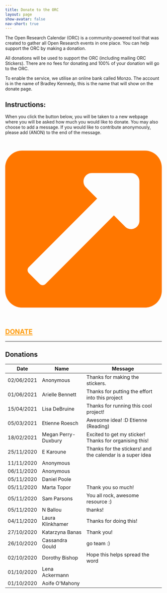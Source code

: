 ```yaml
---
title: Donate to the ORC
layout: page
show-avatar: false
nav-short: true
---
```

The Open Research Calendar (ORC) is a community-powered tool that was created to gather all Open Research events in one place.  You can help support the ORC by making a donation.

All donations will be used to support the ORC (including mailing ORC Stickers). There are no fees for donating and 100% of your donation will go to the ORC.

To enable the service, we utilise an online bank called Monzo. The account is in the name of Bradley Kennedy, this is the name that will show on the donate page.

## Instructions:
When you click the button below, you will be taken to a new webpage where you will be asked how much you would like to donate. You may also choose to add a message. If you would like to contribute anonymously, please add (ANON) to the end of the message.

<sup><svg class="svg-inline--fa fa-external-link-square-alt fa-w-14" aria-hidden="true" focusable="false" data-prefix="fas" data-icon="external-link-square-alt" role="img" xmlns="http://www.w3.org/2000/svg" viewBox="0 0 448 512" data-fa-i2svg=""><path fill="#FF7700" d="M448 80v352c0 26.51-21.49 48-48 48H48c-26.51 0-48-21.49-48-48V80c0-26.51 21.49-48 48-48h352c26.51 0 48 21.49 48 48zm-88 16H248.029c-21.313 0-32.08 25.861-16.971 40.971l31.984 31.987L67.515 364.485c-4.686 4.686-4.686 12.284 0 16.971l31.029 31.029c4.687 4.686 12.285 4.686 16.971 0l195.526-195.526 31.988 31.991C358.058 263.977 384 253.425 384 231.979V120c0-13.255-10.745-24-24-24z"></path></svg></sup>  <h2><a href="https://monzo.me/bradleykennedy5?d=ORC:%20%3CYour%20message%20here%3E" target="_blank"><span style="text-decoration: underline;"><strong><span style="color: #ff9900; text-decoration: underline;">DONATE</span></strong></span></a></h2>  

---

## Donations

| Date | Name | Message |
|------|------|---------|
|02/06/2021|Anonymous|Thanks for making the stickers.|
|01/06/2021|Arielle Bennett|Thanks for putting the effort into this project|
|15/04/2021|Lisa DeBruine|Thanks for running this cool project!|
|05/03/2021|Etienne Roesch|Awesome idea! :D Etienne (Reading)|
|18/02/2021|Megan Perry-Duxbury|Excited to get my sticker! Thanks for organising this!|
|25/11/2020|E Karoune|Thanks for the stickers! and the calendar is a super idea|
|11/11/2020|Anonymous||
|06/11/2020|Anonymous||
|05/11/2020|Daniel Poole||
|05/11/2020|Marta Topor|Thank you so much!|
|05/11/2020|Sam Parsons|You all rock, awesome resource :)|
|05/11/2020|N Ballou|thanks!|
|04/11/2020|Laura Klinkhamer|Thanks for doing this!|
|27/10/2020|Katarzyna Banas|Thank you!|
|26/10/2020|Cassandra Gould|go team :)|
|02/10/2020|Dorothy Bishop|Hope this helps spread the word|
|01/10/2020|Lena Ackermann||
|01/10/2020|Aoife O'Mahony||
